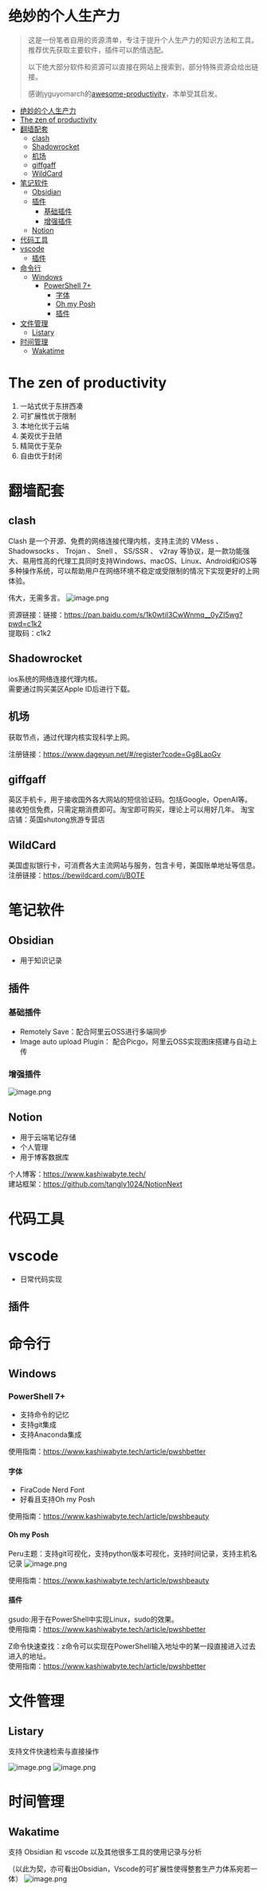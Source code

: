 # 绝妙的个人生产力

> 这是一份笔者自用的资源清单，专注于提升个人生产力的知识方法和工具。推荐优先获取主要软件，插件可以酌情选配。
>
>以下绝大部分软件和资源可以直接在网站上搜索到，部分特殊资源会给出链接。
>
> 感谢jyguyomarch的[awesome-productivity](https://github.com/jyguyomarch/awesome-productivity)，本单受其启发。

- [绝妙的个人生产力](#绝妙的个人生产力)
- [The zen of productivity](#the-zen-of-productivity)
- [翻墙配套](#翻墙配套)
  - [clash](#clash)
  - [Shadowrocket](#shadowrocket)
  - [机场](#机场)
  - [giffgaff](#giffgaff)
  - [WildCard](#wildcard)
- [笔记软件](#笔记软件)
  - [Obsidian](#obsidian)
  - [插件](#插件)
    - [基础插件](#基础插件)
    - [增强插件](#增强插件)
  - [Notion](#notion)
- [代码工具](#代码工具)
- [vscode](#vscode)
  - [插件](#插件-1)
- [命令行](#命令行)
  - [Windows](#windows)
    - [PowerShell 7+](#powershell-7)
      - [字体](#字体)
      - [Oh my Posh](#oh-my-posh)
      - [插件](#插件-2)
- [文件管理](#文件管理)
  - [Listary](#listary)
- [时间管理](#时间管理)
  - [Wakatime](#wakatime)

# The zen of productivity
1. 一站式优于东拼西凑
2. 可扩展性优于限制
3. 本地化优于云端
4. 美观优于丑陋
5. 精简优于芜杂
6. 自由优于封闭

# 翻墙配套

## clash
Clash 是一个开源、免费的网络连接代理内核，支持主流的 VMess 、 Shadowsocks 、 Trojan 、 Snell 、 SS/SSR 、 v2ray 等协议，是一款功能强大、易用性高的代理工具同时支持Windows、macOS、Linux、Android和iOS等多种操作系统，可以帮助用户在网络环境不稳定或受限制的情况下实现更好的上网体验。

伟大，无需多言。
![image.png](https://kashiwa-pic.oss-cn-beijing.aliyuncs.com/20240309202438.png)

资源链接：链接：https://pan.baidu.com/s/1k0wtiI3CwWnmq__0yZI5wg?pwd=c1k2   
提取码：c1k2 



## Shadowrocket
ios系统的网络连接代理内核。  
需要通过购买美区Apple ID后进行下载。


## 机场
获取节点，通过代理内核实现科学上网。

注册链接：https://www.dageyun.net/#/register?code=Gg8LaoGv


## giffgaff
英区手机卡，用于接收国外各大网站的短信验证码。包括Google，OpenAI等。  
接收短信免费，只需定期消费即可。淘宝即可购买，理论上可以用好几年。
淘宝店铺：英国shutong旅游专营店


## WildCard
美国虚拟银行卡，可消费各大主流网站与服务，包含卡号，美国账单地址等信息。   
注册链接：https://bewildcard.com/i/BOTE


# 笔记软件

## Obsidian
* 用于知识记录


## 插件

### 基础插件
* Remotely Save：配合阿里云OSS进行多端同步
* Image auto upload Plugin： 配合Picgo，阿里云OSS实现图床搭建与自动上传


### 增强插件

![image.png](https://kashiwa-pic.oss-cn-beijing.aliyuncs.com/20240308214649.png)








## Notion
* 用于云端笔记存储
* 个人管理
* 用于博客数据库    

个人博客：https://www.kashiwabyte.tech/      
建站框架：https://github.com/tangly1024/NotionNext    





# 代码工具
# vscode
* 日常代码实现



## 插件




# 命令行

## Windows

### PowerShell 7+
* 支持命令的记忆
* 支持git集成
* 支持Anaconda集成

使用指南：https://www.kashiwabyte.tech/article/pwshbetter

####  字体
* FiraCode Nerd Font    
* 好看且支持Oh my Posh

使用指南：https://www.kashiwabyte.tech/article/pwshbeauty



#### Oh my Posh
Peru主题：支持git可视化，支持python版本可视化，支持时间记录，支持主机名记录
![image.png](https://kashiwa-pic.oss-cn-beijing.aliyuncs.com/20240308215336.png)

使用指南：https://www.kashiwabyte.tech/article/pwshbeauty

#### 插件

gsudo:用于在PowerShell中实现Linux，sudo的效果。  
使用指南：https://www.kashiwabyte.tech/article/pwshbetter

Z命令快速查找：z命令可以实现在PowerShell输入地址中的某一段直接进入过去进入的地址。  
使用指南：https://www.kashiwabyte.tech/article/pwshbetter

# 文件管理
## Listary
支持文件快速检索与直接操作

![image.png](https://kashiwa-pic.oss-cn-beijing.aliyuncs.com/20240308215733.png)
![image.png](https://kashiwa-pic.oss-cn-beijing.aliyuncs.com/20240308215803.png)


# 时间管理
## Wakatime
支持 Obsidian 和 vscode 以及其他很多工具的使用记录与分析  

（以此为契，亦可看出Obsidian，Vscode的可扩展性使得整套生产力体系宛若一体）
![image.png](https://kashiwa-pic.oss-cn-beijing.aliyuncs.com/20240308220303.png)

